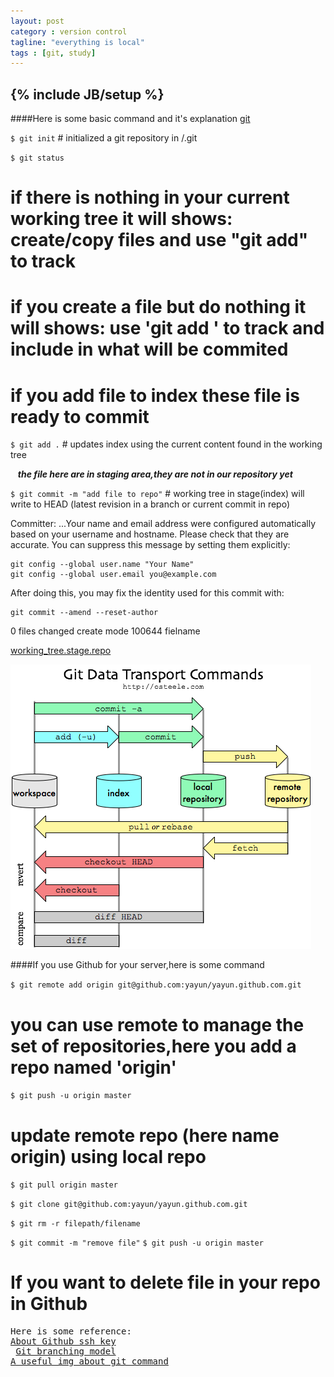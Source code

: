 ```yaml
---
layout: post
category : version control
tagline: "everything is local"
tags : [git, study]
---
```

{% include JB/setup %}
----
<!--要补下markdown html/css 还有关于路径的问题
<img src="/images/usual-git.jpg"/>
- **\_config.yml** 
<pre class='pre-color'> -->
####Here is some basic command and it's explanation
 [git](http://git-scm.com/)

`$ git init`  # initialized a git repository in /.git

`$ git status ` 

 # if there is nothing in your current working tree it will shows: create/copy files and use "git add" to track

 # if you create a file but do nothing it will shows: use 'git add ' to track and include in what will be commited
 
 # if you add file to index these file is ready to commit

`$ git add .` # updates index using the current content found in the working tree

&nbsp;&nbsp;&nbsp;***the file here are in staging area,they are not in our repository yet***


`$ git commit -m "add file to repo"` # working tree in stage(index) will write to HEAD (latest revision in a branch or current commit in repo)

 Committer: ...Your name and email address were configured automatically based
on your username and hostname. Please check that they are accurate.
You can suppress this message by setting them explicitly:

    git config --global user.name "Your Name"
    git config --global user.email you@example.com

After doing this, you may fix the identity used for this commit with:

    git commit --amend --reset-author

 0 files changed
 create mode 100644 fielname

[working_tree.stage.repo](http://stackoverflow.com/questions/3689838/difference-between-head-working-tree-index-in-git)

<img src="/images/about_git_0.png"/><br/>

####If you use Github for your server,here is some command

`$ git remote add origin git@github.com:yayun/yayun.github.com.git`

 # you can use remote to manage the set of repositories,here you add a repo named 'origin'

`$ git push -u origin master`

 # update remote repo (here name origin) using local repo

`$ git pull origin master`

`$ git clone git@github.com:yayun/yayun.github.com.git`

`$ git rm -r filepath/filename`
<!--如果不小心错误提交  git的相关命令-->
`$ git commit -m "remove file"`
`$ git push -u origin master`

 # If you want to delete file in your repo in Github

<!--####Git 分支管理策略-->



<pre class='refer-color'>
Here is some reference:
<a href="https://help.github.com/articles/generating-ssh-keys">About Github ssh key</a>
 <a href="http://nvie.com/posts/a-successful-git-branching-model/">Git branching model</a>
<a href="/images/usual-git.jpg">A useful img about git command</a>
</pre>



